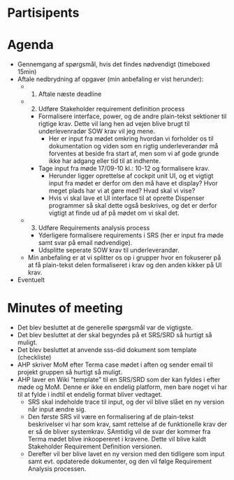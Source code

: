 # Partisipents #

# Agenda #

  * Gennemgang af spørgsmål, hvis det findes nødvendigt (timeboxed 15min)
  * Aftale nedbrydning af opgaver (min anbefaling er vist herunder):
    * 1. Aftale næste deadline
    * 2. Udføre Stakeholder requirement definition process
      * Formalisere interface, power, og de andre plain-tekst sektioner til rigtige krav. Dette vil lang hen ad vejen blive brugt til underlevenradør SOW krav vil jeg mene.
        * Her er input fra mødet omkring hvordan vi forholder os til dokumentation og viden som en rigtig underleverandør må forventes at beside fra start af, men som vi af gode grunde ikke har adgang eller tid til at indhente.
      * Tage input fra møde 17/09-10 kl.: 10-12 og formalisere krav.
        * Herunder ligger oprettelse af cockpit unit UI, og et vigtigt input fra mødet er derfor om den må have et display? Hvor meget plads har vi at gøre med? Hvad skal vi vise?
        * Hvis vi skal lave et UI interface til at oprette Dispenser programmer så skal dette også beskrives, og det er derfor vigtigt at finde ud af på mødet om vi skal det.
    * 3. Udføre Requirements analysis process
      * Yderligere formalisere requirements i SRS (her er input fra møde samt svar på email nødvendige).
      * Udsplitte seperate SOW krav til underleverandør.
    * Min anbefaling er at vi splitter os op i grupper hvor en fokuserer på at få plain-tekst delen formaliseret i krav og den anden kikker på UI krav.
  * Eventuelt

# Minutes of meeting #

  * Det blev besluttet at de generelle spørgsmål var de vigtigste.
  * Det blev besluttet at der skal begyndes på et SRS/SRD så hurtigt så muligt.
  * Det blev besluttet at anvende sss-did dokument som template (checkliste)
  * AHP skriver MoM efter Terma case mødet i aften og sender email til projekt gruppen så hurtigt så muligt.
  * AHP laver en Wiki "template" til en SRS/SRD som der kan fyldes i efter møde og MoM. Denne er ikke en endelig platform, men bare noget vi har til at fylde i indtil et endelig format bliver vedtaget.
    * SRS skal indeholde trace til input, og der vil blive slået en ny version når input ændre sig.
    * Den første SRS vil være en formalisering af de plain-tekst beskrivelser vi har som krav, samt rettelse af de funktionelle krav der er så de bliver systemkrav. SAmtidig vil de svar der kommer fra Terma mødet blive inkoopereret i kravene. Dette vil blive kaldt Stakeholder Requirement Definition versionen.
    * Derefter vil ber blive lavet en ny version med den tidligere som input samt evt. opdaterede dokumenter, og den vil følge Requirement Analysis processen.